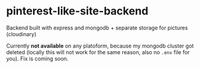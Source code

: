# pinterest-like-site-backend
Backend built with express and mongodb + separate storage for pictures (cloudinary)

Currently **not available** on any platoform, because my mongodb cluster got deleted (locally this will not work for the same reason, also no `.env` file for you). Fix is coming soon.
